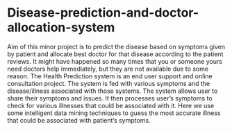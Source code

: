 # Disease-prediction-and-doctor-allocation-system
Aim of this minor project is to predict the disease based on symptoms given by patient and allocate best doctor for that disease according to the patient reviews. It might have happened so many times that you or someone yours need doctors help immediately, but they are not available due to some reason. The Health Prediction system is an end user support and online consultation project. The system is fed with various symptoms and the disease/illness associated with those systems. The system allows user to share their symptoms and issues. It then processes user’s symptoms to check for various illnesses that could be associated with it. Here we use some intelligent data mining techniques to guess the most accurate illness that could be associated with patient’s symptoms.
